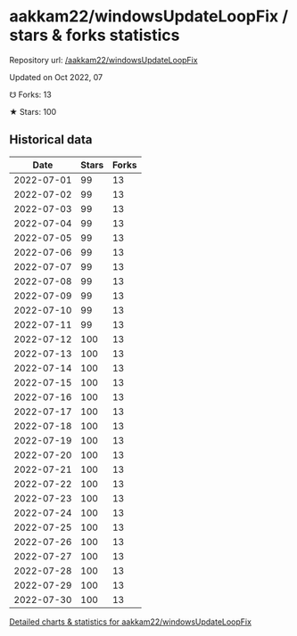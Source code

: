 # aakkam22/windowsUpdateLoopFix / stars & forks statistics

Repository url: [/aakkam22/windowsUpdateLoopFix](https://github.com/aakkam22/windowsUpdateLoopFix)

Updated on Oct 2022, 07

☋ Forks: 13

★ Stars: 100

## Historical data
| Date | Stars | Forks |
|------|-------|-------|
| 2022-07-01 | 99 | 13 | 
| 2022-07-02 | 99 | 13 | 
| 2022-07-03 | 99 | 13 | 
| 2022-07-04 | 99 | 13 | 
| 2022-07-05 | 99 | 13 | 
| 2022-07-06 | 99 | 13 | 
| 2022-07-07 | 99 | 13 | 
| 2022-07-08 | 99 | 13 | 
| 2022-07-09 | 99 | 13 | 
| 2022-07-10 | 99 | 13 | 
| 2022-07-11 | 99 | 13 | 
| 2022-07-12 | 100 | 13 | 
| 2022-07-13 | 100 | 13 | 
| 2022-07-14 | 100 | 13 | 
| 2022-07-15 | 100 | 13 | 
| 2022-07-16 | 100 | 13 | 
| 2022-07-17 | 100 | 13 | 
| 2022-07-18 | 100 | 13 | 
| 2022-07-19 | 100 | 13 | 
| 2022-07-20 | 100 | 13 | 
| 2022-07-21 | 100 | 13 | 
| 2022-07-22 | 100 | 13 | 
| 2022-07-23 | 100 | 13 | 
| 2022-07-24 | 100 | 13 | 
| 2022-07-25 | 100 | 13 | 
| 2022-07-26 | 100 | 13 | 
| 2022-07-27 | 100 | 13 | 
| 2022-07-28 | 100 | 13 | 
| 2022-07-29 | 100 | 13 | 
| 2022-07-30 | 100 | 13 | 


[Detailed charts & statistics for aakkam22/windowsUpdateLoopFix](https://reviewgithub.com/rep/aakkam22/windowsUpdateLoopFix)
